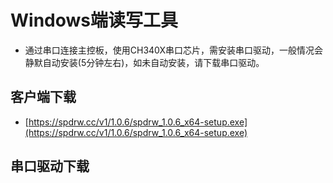 # Windows端读写工具

 - 通过串口连接主控板，使用CH340X串口芯片，需安装串口驱动，一般情况会静默自动安装(5分钟左右)，如未自动安装，请下载串口驱动。

## 客户端下载

 - [https://spdrw.cc/v1/1.0.6/spdrw_1.0.6_x64-setup.exe](https://spdrw.cc/v1/1.0.6/spdrw_1.0.6_x64-setup.exe)

## 串口驱动下载